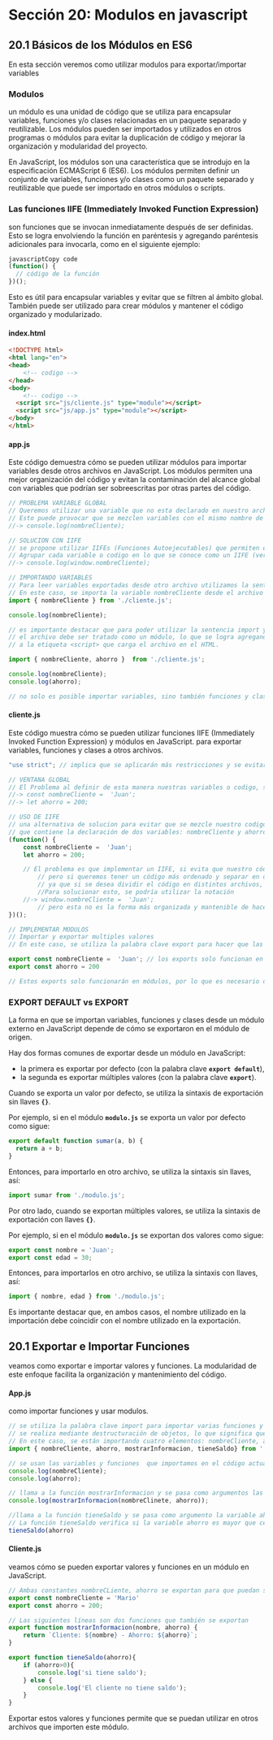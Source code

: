 # Sección 20: **Modulos en javascript**

## 20.1 Básicos de los Módulos en ES6

En esta sección veremos como utilizar modulos para exportar/importar variables

### Modulos

un módulo es una unidad de código que se utiliza para encapsular variables, funciones y/o clases relacionadas en un paquete separado y reutilizable. Los módulos pueden ser importados y utilizados en otros programas o módulos para evitar la duplicación de código y mejorar la organización y modularidad del proyecto.

En JavaScript, los módulos son una característica que se introdujo en la especificación ECMAScript 6 (ES6). Los módulos permiten definir un conjunto de variables, funciones y/o clases como un paquete separado y reutilizable que puede ser importado en otros módulos o scripts.

### Las funciones IIFE (Immediately Invoked Function Expression)

son funciones que se invocan inmediatamente después de ser definidas. Esto se logra envolviendo la función en paréntesis y agregando paréntesis adicionales para invocarla, como en el siguiente ejemplo:

```jsx
javascriptCopy code
(function() {
  // código de la función
})();
```

Esto es útil para encapsular variables y evitar que se filtren al ámbito global. También puede ser utilizado para crear módulos y mantener el código organizado y modularizado.

#### index.html

```html
<!DOCTYPE html>
<html lang="en">
<head>
	<!-- codigo -->
</head>
<body>
	<!-- codigo -->    
  <script src="js/cliente.js" type="module"></script>
  <script src="js/app.js" type="module"></script>
</body>
</html>
```

#### app.js

Este código demuestra cómo se pueden utilizar módulos para importar variables desde otros archivos en JavaScript. Los módulos permiten una mejor organización del código y evitan la contaminación del alcance global con variables que podrían ser sobreescritas por otras partes del código.

```jsx
// PROBLEMA VARIABLE GLOBAL
// Queremos utilizar una variable que no esta declarado en nuestro archivo app.js, pero si esta en otro archivo cliente.js
// Esto puede provocar que se mezclen variables con el mismo nombre de otros archivos o librerías, lo que puede causar errores difíciles de rastrear.
//-> console.log(nombreCliente);

// SOLUCION CON IIFE
// se propone utilizar IIFEs (Funciones Autoejecutables) que permiten encapsular el código en un ámbito local y evitar la contaminación del ámbito global.
// Agrupar cada variable o codigo en lo que se conoce como un IIFE (ver el archivo cliente.js) y ejecutar ahi si la variable encapsulada
//-> console.log(window.nombreCliente);

// IMPORTANDO VARIABLES 
// Para leer variables exportadas desde otro archivo utilizamos la sentencia imports.
// En este caso, se importa la variable nombreCliente desde el archivo cliente.js.
import { nombreCliente } from './cliente.js';

console.log(nombreCliente); 

// es importante destacar que para poder utilizar la sentencia import y export
// el archivo debe ser tratado como un módulo, lo que se logra agregando el atributo type="module"
// a la etiqueta <script> que carga el archivo en el HTML.

import { nombreCliente, ahorro }  from './cliente.js';

console.log(nombreCliente); 
console.log(ahorro); 

// no solo es posible importar variables, sino también funciones y clases desde otros módulos.
```

#### cliente.js

Este código muestra cómo se pueden utilizar funciones IIFE (Immediately Invoked Function Expression) y módulos en JavaScript. para exportar variables, funciones y clases a otros archivos.

```jsx
"use strict"; // implica que se aplicarán más restricciones y se evitarán ciertas prácticas de programación consideradas inseguras o propensas a errores.

// VENTANA GLOBAL
// El Problema al definir de esta manera nuestras variables o codigo, se mezclaran con todo le codigo de otros archivos por que son definida de manera alcance global.
//-> const nombreCliente =  'Juan';
//-> let ahorro = 200;

// USO DE IIFE
// una alternativa de solucion para evitar que se mezcle nuestro codigo es crear una funcion IIFE
// que contiene la declaración de dos variables: nombreCliente y ahorro. Estas variables estarán limitadas al alcance (scope) de la función, por lo que no se mezclarán con las variables definidas en otros archivos.
(function() {
    const nombreCliente =  'Juan';
    let ahorro = 200;

    // El problema es que implementar un IIFE, si evita que nuestro código se mezcle con otro, 
		// pero si queremos tener un código más ordenado y separar en distintos archivos sería imposible hacerlo
		// ya que si se desea dividir el código en distintos archivos, no se podrá acceder a estas variables desde otros archivos. 
		//Para solucionar esto, se podría utilizar la notación
    //-> window.nombreCliente =  'Juan';
		// pero esta no es la forma más organizada y mantenible de hacerlo. En su lugar, se recomienda utilizar módulos.
})();

// IMPLEMENTAR MODULOS
// Importar y exportar multiples valores
// En este caso, se utiliza la palabra clave export para hacer que las variables nombreCliente y ahorro estén disponibles para ser importadas en otros módulos.

export const nombreCliente =  'Juan'; // los exports solo funcionan en modules...
export const ahorro = 200

// Estos exports solo funcionarán en módulos, por lo que es necesario declarar el archivo principal con la propiedad type="module" en la etiqueta <script> correspondiente en el archivo HTML (index.html).
```

### EXPORT DEFAULT vs EXPORT

La forma en que se importan variables, funciones y clases desde un módulo externo en JavaScript depende de cómo se exportaron en el módulo de origen.

Hay dos formas comunes de exportar desde un módulo en JavaScript: 

- la primera es exportar por defecto (con la palabra clave **`export default`**),
- la segunda es exportar múltiples valores (con la palabra clave **`export`**).

Cuando se exporta un valor por defecto, se utiliza la sintaxis de exportación sin llaves **`{}`**. 

Por ejemplo, si en el módulo **`modulo.js`** se exporta un valor por defecto como sigue:

```jsx
export default function sumar(a, b) {
  return a + b;
}
```

Entonces, para importarlo en otro archivo, se utiliza la sintaxis sin llaves, así:

```jsx
import sumar from './modulo.js';
```

Por otro lado, cuando se exportan múltiples valores, se utiliza la sintaxis de exportación con llaves **`{}`**. 

Por ejemplo, si en el módulo **`modulo.js`** se exportan dos valores como sigue:

```jsx
export const nombre = 'Juan';
export const edad = 30;
```

Entonces, para importarlos en otro archivo, se utiliza la sintaxis con llaves, así:

```jsx
import { nombre, edad } from './modulo.js';
```

Es importante destacar que, en ambos casos, el nombre utilizado en la importación debe coincidir con el nombre utilizado en la exportación.

## 20.1 Exportar e Importar Funciones

veamos como exportar e importar valores y funciones. La modularidad de este enfoque facilita la organización y mantenimiento del código.

#### App.js

como importar funciones y usar modulos.

```jsx
// se utiliza la palabra clave import para importar varias funciones y variables desde un archivo llamado cliente.js
// se realiza mediante destructuración de objetos, lo que significa que cada elemento importado debe tener el mismo nombre que en el archivo original.
// En este caso, se están importando cuatro elementos: nombreCliente, ahorro, mostrarInformacion y tieneSaldo.
import { nombreCliente, ahorro, mostrarInformacion, tieneSaldo} from './cliente.js'

// se usan las variables y funciones  que importamos en el código actual
console.log(nombreCliente);
console.log(ahorro);

// llama a la función mostrarInformacion y se pasa como argumentos las variables nombreCliente y ahorro.
console.log(mostrarInformacion(nombreClinete, ahorro));

//llama a la función tieneSaldo y se pasa como argumento la variable ahorro.
// La función tieneSaldo verifica si la variable ahorro es mayor que cero y muestra un mensaje correspondiente en la consola.
tieneSaldo(ahorro)

```

#### Cliente.js

veamos cómo se pueden exportar valores y funciones en un módulo en JavaScript.

```jsx
// Ambas constantes nombreCLiente, ahorro se exportan para que puedan ser utilizadas en otros archivos de JavaScript que importen este módulo.
export const nombreCliente = 'Mario'
export const ahorro = 200;

// Las siguientes líneas son dos funciones que también se exportan
export function mostrarInformacion(nombre, ahorro) {
	return `Cliente: ${nombre} - Ahorro: ${ahorro}`;
}

export function tieneSaldo(ahorro){
	if (ahorro>0){
		console.log('si tiene saldo');
	} else {
		console.log('El cliente no tiene saldo');
	}
}

```

Exportar estos valores y funciones permite que se puedan utilizar en otros archivos que importen este módulo.

